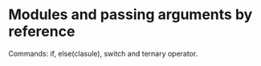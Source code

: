 # Modules and passing arguments by reference

Commands: if, else(clasule), switch and ternary operator.
